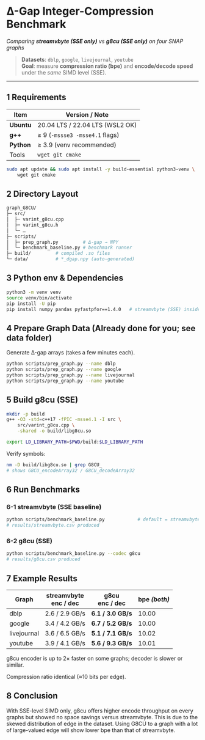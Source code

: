 # Δ-Gap Integer-Compression Benchmark  
_Comparing **streamvbyte (SSE only)** vs **g8cu (SSE only)** on four SNAP graphs_  
> **Datasets**: `dblp`, `google`, `livejournal`, `youtube`  
> **Goal**: measure **compression ratio (bpe)** and **encode/decode speed** under the _same_ SIMD level (SSE).

---

## 1  Requirements
| Item | Version / Note |
|------|----------------|
| **Ubuntu** | 20.04 LTS / 22.04 LTS (WSL2 OK) |
| **g++** | ≥ 9  (`-mssse3 -msse4.1` flags) |
| **Python** | ≥ 3.9  (venv recommended) |
| Tools | `wget git cmake` |

```bash
sudo apt update && sudo apt install -y build-essential python3-venv \
    wget git cmake
```

## 2 Directory Layout
```bash
graph_G8CU/   
├─ src/   
│  ├─ varint_g8cu.cpp  
│  ├─ varint_g8cu.h   
│  └─ …   
├─ scripts/   
│  ├─ prep_graph.py         # Δ-gap → NPY   
│  └─ benchmark_baseline.py # benchmark runner   
├─ build/         # compiled .so files   
└─ data/          # *_dgap.npy (auto-generated)   
```

## 3 Python env & Dependencies
```bash
python3 -m venv venv
source venv/bin/activate
pip install -U pip
pip install numpy pandas pyfastpfor==1.4.0   # streamvbyte (SSE) inside
```

## 4 Prepare Graph Data (Already done for you; see data folder)
Generate Δ-gap arrays (takes a few minutes each).
```bash
python scripts/prep_graph.py --name dblp
python scripts/prep_graph.py --name google
python scripts/prep_graph.py --name livejournal
python scripts/prep_graph.py --name youtube
```

## 5 Build g8cu (SSE)
```bash
mkdir -p build
g++ -O3 -std=c++17 -fPIC -msse4.1 -I src \
    src/varint_g8cu.cpp \
    -shared -o build/libg8cu.so

export LD_LIBRARY_PATH=$PWD/build:$LD_LIBRARY_PATH
```

Verify symbols:
```bash
nm -D build/libg8cu.so | grep G8CU_
# shows G8CU_encodeArray32 / G8CU_decodeArray32
```

## 6 Run Benchmarks
### 6-1 streamvbyte (SSE baseline)
```bash
python scripts/benchmark_baseline.py            # default = streamvbyte
# results/streamvbyte.csv produced
```
### 6-2 g8cu (SSE)
```bash
python scripts/benchmark_baseline.py --codec g8cu
# results/g8cu.csv produced
```

## 7 Example Results
| Graph       | streamvbyte<br>enc / dec      | g8cu<br>enc / dec      | bpe *(both)* |
| ----------- | ----------------------------- | ---------------------- | ------------ |
| dblp        | 2.6 / 2.9 GB/s                | **6.1 / 3.0 GB/s**     | 10.00        |
| google      | 3.4 / 4.2 GB/s                | **6.7 / 5.2 GB/s**     | 10.00        |
| livejournal | 3.6 / 6.5 GB/s                | **5.1 / 7.1 GB/s**     | 10.02        |
| youtube     | 3.9 / 4.1 GB/s                | **5.6 / 9.3 GB/s**     | 10.01        |
g8cu encoder is up to 2× faster on some graphs; decoder is slower or similar.

Compression ratio identical (≈10 bits per edge).


## 8 Conclusion
With SSE-level SIMD only, g8cu offers higher encode throughput on every graphs but showed no space savings versus streamvbyte.
This is due to the skewed distribution of edge in the dataset. Using G8CU to a graph with a lot of large-valued edge will show lower bpe than that of streamvbyte.